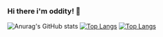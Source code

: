 ### Hi there i'm oddity! 👋
![Anurag's GitHub stats](https://github-readme-stats.vercel.app/api?username=Odd1ty&show_icons=true&theme=dark)
[![Top Langs](https://github-readme-stats.vercel.app/api/top-langs/?username=Odd1ty&theme=dark)](https://github.com/anuraghazra/github-readme-stats)
[![Top Langs](https://github-readme-stats.vercel.app/api/top-langs/?username=Odd1ty&layout=compact&theme=dark)](https://github.com/anuraghazra/github-readme-stats)
